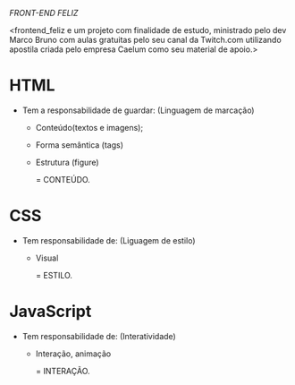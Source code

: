 *FRONT-END FELIZ*

<frontend_feliz e um projeto com finalidade de estudo, ministrado pelo dev Marco Bruno com aulas gratuitas pelo seu canal da Twitch.com utilizando apostila criada pelo empresa Caelum como seu material de apoio.>

# HTML

- Tem a responsabilidade de guardar:
    (Linguagem de marcação)
    - Conteúdo(textos e imagens);
    - Forma semântica (tags)
    - Estrutura (figure)

        = CONTEÚDO.

# CSS

- Tem responsabilidade de: 
    (Liguagem de estilo)
    - Visual

        = ESTILO.

# JavaScript

- Tem responsabilidade de:
    (Interatividade)
    - Interação, animação

        = INTERAÇÃO.

